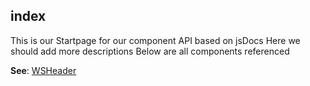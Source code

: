 <a name="module_index"></a>

## index
This is our Startpage for our component API
based on jsDocs
Here we should add more descriptions
Below are all components referenced

**See**: [WSHeader](WSHeader)  

